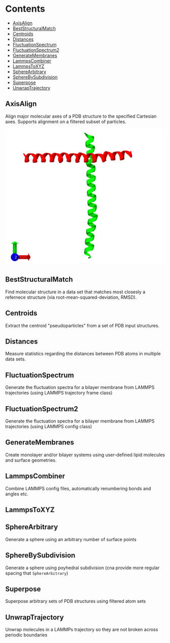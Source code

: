 # Contents

* [AxisAlign](#AxisAlign)
* [BestStructuralMatch](#BestStructuralMatch)
* [Centroids](#Centroids)
* [Distances](#Distances)
* [FluctuationSpectrum](#FluctuationSpectrum)
* [FluctuationSpectrum2](#FluctuationSpectrum2)
* [GenerateMembranes](#GenerateMembranes)
* [LammpsCombiner](#LammpsCombiner)
* [LammpsToXYZ](#LammpsToXYZ)
* [SphereArbitrary](#SphereArbitrary)
* [SphereBySubdivision](#SphereBySubdivision)
* [Superpose](#Superpose)
* [UnwrapTrajectory](#UnwrapTrajectory)

## <a name="AxisAlign"></a> AxisAlign

Align major molecular axes of a PDB structure to the specified Cartesian axes. Supports alignment on a filtered subset of particles.

![aligned structure](../Images/AA_1.png)

## <a name="BestStructuralMatch"></a> BestStructuralMatch

Find molecular structure in a data set that matches most closesly a refernece structure (via root-mean-squared-deviation, RMSD).

## <a name="Centroids"></a> Centroids

Extract the centroid "pseudoparticles" from a set of PDB input structures.

## <a name="Distances"></a> Distances

Measure statistics regarding the distances between PDB atoms in multiple data sets.

## <a name="FluctuationSpectrum"></a> FluctuationSpectrum

Generate the fluctuation spectra for a bilayer membrane from LAMMPS trajectories (using LAMMPS trajectory frame class)

## <a name="FluctuationSpectrum2"></a> FluctuationSpectrum2

Generate the fluctuation spectra for a bilayer membrane from LAMMPS trajectories (using LAMMPS config class)

## <a name="GenerateMembranes"></a> GenerateMembranes

Create monolayer and/or bilayer systems using user-defined lipid molecules and surface geometries.

## <a name="LammpsCombiner"></a> LammpsCombiner

Combine LAMMPS config files, automatically renumbering bonds and angles etc.

## <a name="LammpsToXYZ"></a> LammpsToXYZ

## <a name="SphereArbitrary"></a> SphereArbitrary

Generate a sphere using an arbitrary number of surface points

## <a name="SphereBySubdivision"></a> SphereBySubdivision

Generate a sphere using poyhedral subdivision (cna provide more regular spacing that `SphereArbitrary`)

## <a name="Superpose"></a> Superpose

Superpose arbitrary sets of PDB structures using filtered atom sets

## <a name="UnwrapTrajectory"></a> UnwrapTrajectory

Unwrap molecules in a LAMMPs trajectory so they are not broken across periodic boundaries
